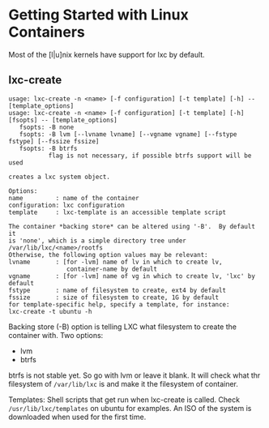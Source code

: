 Getting Started with Linux Containers
=====================================

Most of the [l|u]nix kernels have support for lxc by default.

lxc-create
----------

```lxc-create -h
usage: lxc-create -n <name> [-f configuration] [-t template] [-h] -- [template_options]
usage: lxc-create -n <name> [-f configuration] [-t template] [-h] [fsopts] -- [template_options]
   fsopts: -B none
   fsopts: -B lvm [--lvname lvname] [--vgname vgname] [--fstype fstype] [--fssize fssize]
   fsopts: -B btrfs
           flag is not necessary, if possible btrfs support will be used

creates a lxc system object.

Options:
name         : name of the container
configuration: lxc configuration
template     : lxc-template is an accessible template script

The container *backing store* can be altered using '-B'.  By default it
is 'none', which is a simple directory tree under /var/lib/lxc/<name>/rootfs
Otherwise, the following option values may be relevant:
lvname       : [for -lvm] name of lv in which to create lv,
                container-name by default
vgname       : [for -lvm] name of vg in which to create lv, 'lxc' by default
fstype       : name of filesystem to create, ext4 by default
fssize       : size of filesystem to create, 1G by default
for template-specific help, specify a template, for instance:
lxc-create -t ubuntu -h
```

Backing store (-B) option is telling LXC what filesystem to create the container with. 
Two options:
* lvm
* btrfs

btrfs is not stable yet. So go with lvm or leave it blank. It will check
what thr filesystem of `/var/lib/lxc` is and make it the filesystem of
container.

Templates: Shell scripts that get run when lxc-create is called. Check `/usr/lib/lxc/templates` on ubuntu for examples. An ISO of the system is downloaded when used for the first time.
